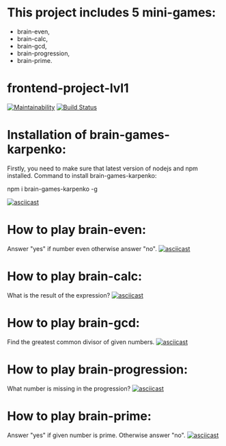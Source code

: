 # This project includes 5 mini-games:
  - brain-even,
  - brain-calc,
  - brain-gcd,
  - brain-progression,
  - brain-prime.

# frontend-project-lvl1

[![Maintainability](https://api.codeclimate.com/v1/badges/6511b0d2c760eb7477ee/maintainability)](https://codeclimate.com/github/danylokarpenko/frontend-project-lvl1/maintainability)
[![Build Status](https://travis-ci.org/danylokarpenko/frontend-project-lvl1.svg?branch=master)](https://travis-ci.org/danylokarpenko/frontend-project-lvl1)

# Installation of brain-games-karpenko:

Firstly, you need to make sure that latest version of nodejs and npm installed.
Command to install brain-games-karpenko:

npm i brain-games-karpenko -g

[![asciicast](https://asciinema.org/a/XfranntpNpOOPAdeOuX8BHMva.svg)](https://asciinema.org/a/XfranntpNpOOPAdeOuX8BHMva)

# How to play brain-even:

Answer "yes" if number even otherwise answer "no".
[![asciicast](https://asciinema.org/a/Ju6MG1yCLxfEcV1OJqqS05pY0.svg)](https://asciinema.org/a/Ju6MG1yCLxfEcV1OJqqS05pY0)

# How to play brain-calc:

What is the result of the expression?
[![asciicast](https://asciinema.org/a/98a5QpVGzH9Uw0eISOiQxLfE4.svg)](https://asciinema.org/a/98a5QpVGzH9Uw0eISOiQxLfE4)

# How to play brain-gcd:

Find the greatest common divisor of given numbers.
[![asciicast](https://asciinema.org/a/7854aTs7hVmjjAgyBAedpS7le.svg)](https://asciinema.org/a/7854aTs7hVmjjAgyBAedpS7le)

# How to play brain-progression:

What number is missing in the progression?
[![asciicast](https://asciinema.org/a/kdByCOOyVRFfSYLd4L8LUYfBX.svg)](https://asciinema.org/a/kdByCOOyVRFfSYLd4L8LUYfBX)

# How to play brain-prime:

Answer "yes" if given number is prime. Otherwise answer "no".
[![asciicast](https://asciinema.org/a/3s52DsX4rok2sm0yNUsCQaLIZ.svg)](https://asciinema.org/a/3s52DsX4rok2sm0yNUsCQaLIZ)
